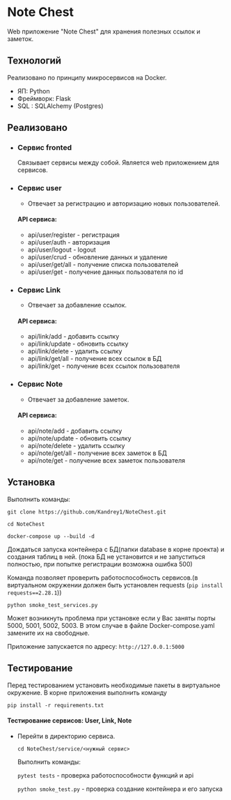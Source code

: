 # Note Chest
Web приложение "Note Chest" для хранения полезных ссылок и заметок.

## Технологий
Реализовано по принципу микросервисов на Docker.
 - ЯП: Python 
 - Фреймворк: Flask 
 - SQL : SQLAlchemy (Postgres)

## Реализовано
- ### Сервис fronted
  Связывает сервисы между собой. Является web приложением для сервисов.
 
- ### Сервис user
  - Отвечает за регистрацию и авторизацию новых пользователей.

  #### API сервиса: 
  - api/user/register - регистрация
  - api/user/auth - авторизация
  - api/user/logout - logout
  - api/user/crud - обновление данных и удаление
  - api/user/get/all - получение списка пользователей
  - api/user/get - получение данных пользователя по id

- ### Сервис Link
  - Отвечает за добавление ссылок.

  #### API сервиса: 
  - api/link/add - добавить ссылку
  - api/link/update - обновить ссылку
  - api/link/delete - удалить ссылку
  - api/link/get/all - получение всех ссылок в БД
  - api/link/get - получение всех ссылок пользователя

- ### Сервис Note
  - Отвечает за добавление заметок.

  #### API сервиса: 
  - api/note/add - добавить ссылку
  - api/note/update - обновить ссылку
  - api/note/delete - удалить ссылку
  - api/note/get/all - получение всех заметок в БД
  - api/note/get - получение всех заметок пользователя
  
## Установка

Выполнить команды: 

`git clone https://github.com/Kandrey1/NoteChest.git`

`cd NoteChest`

`docker-compose up --build -d`

Дождаться запуска контейнера с БД(папки database в корне проекта) и создания таблиц в ней.
(пока БД не установится и не запуститься полностью, при попытке регистрации возможна 
ошибка 500)

Команда позволяет проверить работоспособность сервисов.(в виртуальном окружении должен
быть установлен requests (`pip install requests==2.28.1`))

`python smoke_test_services.py`

Может возникнуть проблема при установке если у Вас заняты порты 5000, 5001, 5002, 5003.
В этом случае в файле Docker-compose.yaml замените их на свободные.

Приложение запускается по адресу:
`http://127.0.0.1:5000`

## Тестирование
  Перед тестированием установить необходимые пакеты в виртуальное окружение.
  В корне приложения выполнить команду

  `pip install -r requirements.txt`

#### Тестирование сервисов: User, Link, Note 
- Перейти в директорию сервиса.

  `cd NoteChest/service/<нужный сервис>`

  Выполнить команды:

  `pytest tests` - проверка работоспособности функций и api

  `python smoke_test.py` - проверка создание контейнера и его запуска
